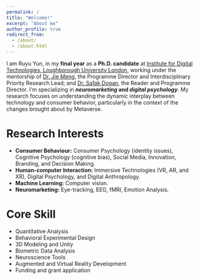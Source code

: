 ```yaml
---
permalink: /
title: "Welcome!"
excerpt: "About me"
author_profile: true
redirect_from: 
  - /about/
  - /about.html
---
```


I am Ruyu Yun, in my **final year** as a **Ph.D. candidate** at [Institute for Digital Technologies, Loughborough University London](https://www.lborolondon.ac.uk/institutes/digital-technologies/), working under the mentorship of [Dr. Jie Meng](https://www.lborolondon.ac.uk/about/staff/dr-jie-meng/), the Programme Director and Interdisciplinary Priority Research Lead; and [Dr. Safak Dogan](https://www.lborolondon.ac.uk/about/staff/safak-dogan/), the Reader and Programme Director. I'm specializing in ***neuromarketing* and *digital psychology***. My research focuses on understanding the dynamic interplay between technology and consumer behavior, particularly in the context of the changes brought about by Metaverse.


Research Interests
======
- **Consumer Behaviour:** Consumer Psychology (identity issues), Cognitive Psychology (cognitive bias), Social Media, Innovation, Branding, and Decision Making. <br>
- **Human-computer Interaction:** Immersive Technologies (VR, AR, and XR), Digital Psychology, and Digital Anthropology. <br>
- **Machine Learning:** Computer vision. <br>
- **Neuromarketing:** Eye-tracking, EEG, fMRI, Emotion Analysis.

Core Skill
======
- Quantitative Analysis
- Behavioral Experimental Design
- 3D Modeling and Unity
- Biometric Data Analysis
- Neuroscience Tools
- Augmented and Virtual Reality Development
- Funding and grant application
